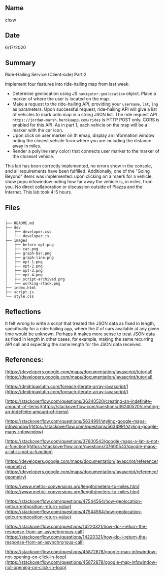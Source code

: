 
## Name
chxw

## Date
6/17/2020

## Summary
Ride-Hailing Service (Client-side) Part 2

Implement four features into ride-hailing map from last week:

- Determine geolocation using JS `navigator.geolocation` object. Place a marker of where the user is located on the map. 
- Make a request to the ride-hailing API, providing your `username`, `lat`, `lng` as parameters. Upon successful request, ride-hailing API will give a list of vehicles to mark onto map in a string JSON list. The ride request API `https://jordan-marsh.herokuapp.com/rides` is HTTP POST only. CORS is enabled for this API. As in part 1, each vehicle on the map will be a marker with the car icon.
- Upon click on user marker on th emap, display an information window noting the closest vehicle form where you are including the distance away in miles.
- Render a polyline (any color) that connects user marker to the marker of the closeset vehicle.

This lab has been correctly implemented, no errors show in the console, and all requirements have been fulfilled. Additionally, one of the "Going Beyond" items was implemented: upon clicking on a maerk for a vehicle, show popu infowindow noting how far away the vehicle is, in miles, from you. No direct collaboration or discussion outside of Piazza and the Internet. This lab took 4-5 hours.

## Files
```
.
├── README.md
├── dev
│   ├── developer.css
│   └── developer.js
├── images
│   ├── before-opt.png
│   ├── car.png
│   ├── graph-bar.png
│   ├── graph-line.png
│   ├── opt-1.png
│   ├── opt-2.png
│   ├── opt-3.png
│   ├── opt-4.png
│   ├── script-archived.png
│   └── working-stack.png
├── index.html
├── script.js
└── style.css
```

## Reflections
It felt wrong to write a script that treated the JSON data as fixed in length, specifically for a ride-hailing app, where the # of cars available at any given time would be unknown. Perhaps it makes more sense to treat JSON data as fixed in length in other cases, for example, making the same recurring API call and expecting the same length for the JSON data received. 


## References:
[https://developers.google.com/maps/documentation/javascript/tutorial](https://developers.google.com/maps/documentation/javascript/tutorial)

[https://dmitripavlutin.com/foreach-iterate-array-javascript/](https://dmitripavlutin.com/foreach-iterate-array-javascript/)

[https://stackoverflow.com/questions/36240520/creating-an-indefinite-amount-of-items](https://stackoverflow.com/questions/36240520/creating-an-indefinite-amount-of-items)

[https://stackoverflow.com/questions/5634991/styling-google-maps-infowindow](https://stackoverflow.com/questions/5634991/styling-google-maps-infowindow)

[https://stackoverflow.com/questions/37600543/google-maps-a-lat-is-not-a-function](https://stackoverflow.com/questions/37600543/google-maps-a-lat-is-not-a-function)

[https://developers.google.com/maps/documentation/javascript/reference/geometry](https://developers.google.com/maps/documentation/javascript/reference/geometry)

[https://www.metric-conversions.org/length/meters-to-miles.htm](https://www.metric-conversions.org/length/meters-to-miles.htm)

[https://stackoverflow.com/questions/47544564/how-geolocation-getcurrentposition-return-value](https://stackoverflow.com/questions/47544564/how-geolocation-getcurrentposition-return-value)

[https://stackoverflow.com/questions/14220321/how-do-i-return-the-response-from-an-asynchronous-call](https://stackoverflow.com/questions/14220321/how-do-i-return-the-response-from-an-asynchronous-call)

[https://stackoverflow.com/questions/45872878/google-map-infowindow-not-opening-on-click-in-loop](https://stackoverflow.com/questions/45872878/google-map-infowindow-not-opening-on-click-in-loop)
